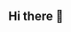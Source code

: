 ## Hi there 👋

<!--# Ayoub Benderdouch

![Swift Logo](https://swift.org/assets/images/swift.svg)
![SwiftUI Logo](https://developer.apple.com/assets/elements/icons/swiftui/swiftui_2x.png)
![Swift Data Logo](https://developer.apple.com/assets/elements/icons/swiftdata/swiftdata_2x.png)

## iOS Mobile App Developer

Welcome to my GitHub profile!

**Ayoubbenderdouch/ayoubbenderdouch** is a ✨ _special_ ✨ repository because its `README.md` (this file) appears on your GitHub profile.

Here are some ideas to get you started:

- 🔭 I’m currently working on ...
- 🌱 I’m currently learning ...
- 👯 I’m looking to collaborate on ...
- 🤔 I’m looking for help with ...
- 💬 Ask me about ...
- 📫 How to reach me: ...
- 😄 Pronouns: ...
- ⚡ Fun fact: ...
-->
